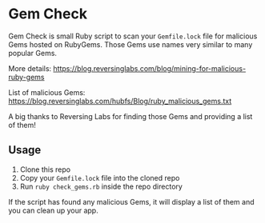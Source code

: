 # Gem Check

Gem Check is small Ruby script to scan your `Gemfile.lock` file for malicious Gems hosted on RubyGems. Those Gems use names very similar to many popular Gems.

More details: https://blog.reversinglabs.com/blog/mining-for-malicious-ruby-gems

List of malicious Gems: https://blog.reversinglabs.com/hubfs/Blog/ruby_malicious_gems.txt

A big thanks to Reversing Labs for finding those Gems and providing a list of them!

## Usage

1. Clone this repo
2. Copy your `Gemfile.lock` file into the cloned repo
3. Run `ruby check_gems.rb` inside the repo directory

If the script has found any malicious Gems, it will display a list of them and you can clean up your app.
